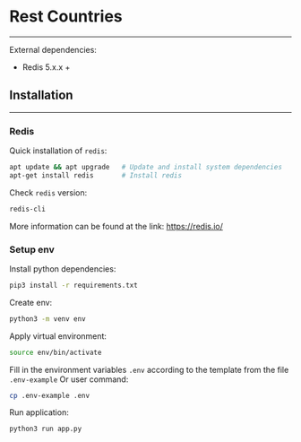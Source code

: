 # Rest Countries

---

External dependencies:

- Redis 5.x.x +


## Installation

---

### Redis

Quick installation of `redis`:

```bash
apt update && apt upgrade   # Update and install system dependencies
apt-get install redis       # Install redis
```

Check `redis` version:

```bash
redis-cli
```

More information can be found at the link: https://redis.io/

### Setup env

Install python dependencies:

```bash
pip3 install -r requirements.txt
```

Create env:

```bash
python3 -m venv env
```

Apply virtual environment:

```bash
source env/bin/activate
```


Fill in the environment variables `.env` according to the template from the file `.env-example`
Or user command:

```bash
cp .env-example .env
```

Run application:

```bash
python3 run app.py
```
